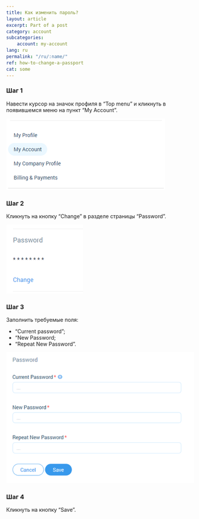 ```yaml
---
title: Как изменить пароль?
layout: article
excerpt: Part of a post
category: account
subcategories:
    account: my-account
lang: ru
permalink: "/ru/:name/"
ref: how-to-change-a-passport
cat: some
---
```


### **Шаг 1**

Навести курсор на значок профиля в “Top menu” и кликнуть в появившемся меню на пункт “My Account”.

![How_to_change_an_email1](/assets/images/how_to_change_an_email1.png)

### **Шаг 2**

Кликнуть на кнопку “Change” в разделе страницы “Password”.

![How_to_change_a_password3](/assets/images/how_to_change_a_password3.png)

### **Шаг 3**

Заполнить требуемые поля:
- “Current password”;
- “New Password;
- “Repeat New Password”.

![How_to_change_a_password2](/assets/images/how_to_change_a_password2.png)

### **Шаг 4**

Кликнуть на кнопку “Save”.

